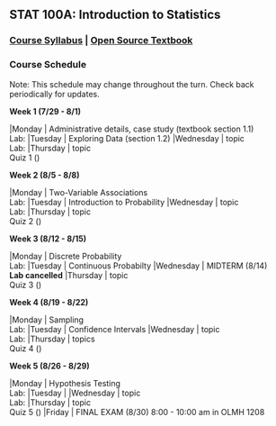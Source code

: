 ## STAT 100A: Introduction to Statistics
### <a href="https://lgpcappiello.github.io/teaching/stat100a/syllabus.pdf" target="blank">Course Syllabus</a> | <a href="https://www.openintro.org/stat/textbook.php?stat_book=os" target="blank">Open Source Textbook</a>

### Course Schedule
Note: This schedule may change throughout the turn. Check back periodically for updates. 

**Week 1 (7/29 - 8/1)**

|Monday     | Administrative details, case study (textbook section 1.1) <br> Lab:
|Tuesday    | Exploring Data (section 1.2)
|Wednesday  | topic <br> Lab:
|Thursday   | topic <br> Quiz 1 ()

**Week 2 (8/5 - 8/8)**

|Monday     | Two-Variable Associations <br> Lab:
|Tuesday    | Introduction to Probability
|Wednesday  | topic <br> Lab:
|Thursday   | topic <br> Quiz 2 ()

**Week 3 (8/12 - 8/15)**

|Monday     | Discrete Probability <br> Lab:
|Tuesday    | Continuous Probabilty
|Wednesday  | MIDTERM (8/14) <br> **Lab cancelled**
|Thursday   | topic <br> Quiz 3 ()

**Week 4 (8/19 - 8/22)**

|Monday     | Sampling <br> Lab:
|Tuesday    | Confidence Intervals
|Wednesday  | topic <br> Lab:
|Thursday   | topics <br> Quiz 4 ()

**Week 5 (8/26 - 8/29)**

|Monday     | Hypothesis Testing <br> Lab:
|Tuesday    | 
|Wednesday  | topic <br> Lab:
|Thursday   | topic <br> Quiz 5 ()
|Friday     | FINAL EXAM (8/30) 8:00 - 10:00 am in OLMH 1208
